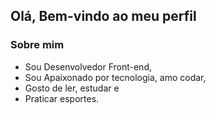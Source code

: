 ## Olá, Bem-vindo ao meu perfil
### Sobre mim
- Sou Desenvolvedor Front-end,
-  Sou Apaixonado por tecnologia, amo codar,
-  Gosto de ler, estudar e
-  Praticar esportes.
